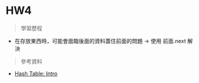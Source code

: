 # HW4
> 學習歷程
* 在存放東西時，可能會面臨後面的資料蓋住前面的問題 -> 使用 前面.next 解決
> 參考資料
* [Hash Table: Intro](http://alrightchiu.github.io/SecondRound/hash-tableintrojian-jie.html)


